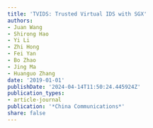 ```yaml
---
title: 'TVIDS: Trusted Virtual IDS with SGX'
authors:
- Juan Wang
- Shirong Hao
- Yi Li
- Zhi Hong
- Fei Yan
- Bo Zhao
- Jing Ma
- Huanguo Zhang
date: '2019-01-01'
publishDate: '2024-04-14T11:50:24.445924Z'
publication_types:
- article-journal
publication: '*China Communications*'
share: false
---
```

